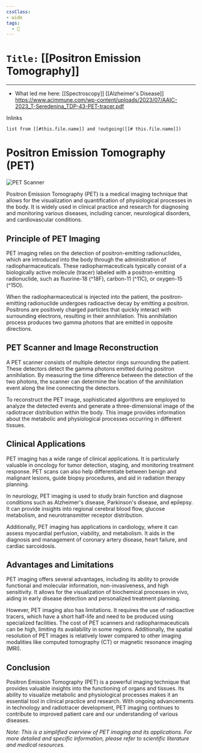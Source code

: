 ```yaml
---
cssClass:
- wide
tags:
  - 🧪
---
```


# `Title:` [[Positron Emission Tomography]]
--- 

- What led me here: [[Spectroscopy]]
[[Alzheimer's Disease]]
https://www.acimmune.com/wp-content/uploads/2023/07/AAIC-2023_T-Seredenina_TDP-43-PET-tracer.pdf

Inlinks
```dataview 
list from [[#this.file.name]] and !outgoing([[# this.file.name]]) 
```

# Positron Emission Tomography (PET)

![PET Scanner](https://upload.wikimedia.org/wikipedia/commons/thumb/3/3e/PET-CT_Scanner.jpg/300px-PET-CT_Scanner.jpg)

Positron Emission Tomography (PET) is a medical imaging technique that allows for the visualization and quantification of physiological processes in the body. It is widely used in clinical practice and research for diagnosing and monitoring various diseases, including cancer, neurological disorders, and cardiovascular conditions.

## Principle of PET Imaging

PET imaging relies on the detection of positron-emitting radionuclides, which are introduced into the body through the administration of radiopharmaceuticals. These radiopharmaceuticals typically consist of a biologically active molecule (tracer) labeled with a positron-emitting radionuclide, such as fluorine-18 (^18F), carbon-11 (^11C), or oxygen-15 (^15O).

When the radiopharmaceutical is injected into the patient, the positron-emitting radionuclide undergoes radioactive decay by emitting a positron. Positrons are positively charged particles that quickly interact with surrounding electrons, resulting in their annihilation. This annihilation process produces two gamma photons that are emitted in opposite directions.

## PET Scanner and Image Reconstruction

A PET scanner consists of multiple detector rings surrounding the patient. These detectors detect the gamma photons emitted during positron annihilation. By measuring the time difference between the detection of the two photons, the scanner can determine the location of the annihilation event along the line connecting the detectors.

To reconstruct the PET image, sophisticated algorithms are employed to analyze the detected events and generate a three-dimensional image of the radiotracer distribution within the body. This image provides information about the metabolic and physiological processes occurring in different tissues.

## Clinical Applications

PET imaging has a wide range of clinical applications. It is particularly valuable in oncology for tumor detection, staging, and monitoring treatment response. PET scans can also help differentiate between benign and malignant lesions, guide biopsy procedures, and aid in radiation therapy planning.

In neurology, PET imaging is used to study brain function and diagnose conditions such as Alzheimer's disease, Parkinson's disease, and epilepsy. It can provide insights into regional cerebral blood flow, glucose metabolism, and neurotransmitter receptor distribution.

Additionally, PET imaging has applications in cardiology, where it can assess myocardial perfusion, viability, and metabolism. It aids in the diagnosis and management of coronary artery disease, heart failure, and cardiac sarcoidosis.

## Advantages and Limitations

PET imaging offers several advantages, including its ability to provide functional and molecular information, non-invasiveness, and high sensitivity. It allows for the visualization of biochemical processes in vivo, aiding in early disease detection and personalized treatment planning.

However, PET imaging also has limitations. It requires the use of radioactive tracers, which have a short half-life and need to be produced using specialized facilities. The cost of PET scanners and radiopharmaceuticals can be high, limiting its availability in some regions. Additionally, the spatial resolution of PET images is relatively lower compared to other imaging modalities like computed tomography (CT) or magnetic resonance imaging (MRI).

## Conclusion

Positron Emission Tomography (PET) is a powerful imaging technique that provides valuable insights into the functioning of organs and tissues. Its ability to visualize metabolic and physiological processes makes it an essential tool in clinical practice and research. With ongoing advancements in technology and radiotracer development, PET imaging continues to contribute to improved patient care and our understanding of various diseases.

*Note: This is a simplified overview of PET imaging and its applications. For more detailed and specific information, please refer to scientific literature and medical resources.*